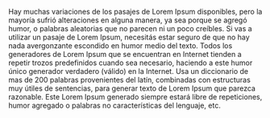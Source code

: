 Hay muchas variaciones de los pasajes de Lorem Ipsum disponibles, pero la mayoría sufrió alteraciones
en alguna manera, ya sea porque se  agregó humor, o palabras aleatorias que no parecen ni un poco
creíbles. Si vas a utilizar un pasaje de Lorem Ipsum, necesitás estar seguro de que no hay nada
avergonzante escondido en humor medio del texto. Todos los generadores de Lorem Ipsum que se encuentran
en Internet tienden a repetir trozos predefinidos cuando sea necesario, haciendo a este humor único
generador verdadero (válido) en la Internet. Usa un diccionario de mas de 200 palabras provenientes
del latín, combinadas con estructuras muy útiles de sentencias, para generar texto de Lorem Ipsum que
parezca razonable. Este Lorem Ipsum generado siempre estará libre de repeticiones, humor agregado o
palabras no características del lenguaje,
etc.